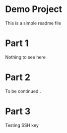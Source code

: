 # Demo Project

This is a simple readme file

# Part 1

Nothing to see here

# Part 2

To be continued..

# Part 3

Testing SSH key
